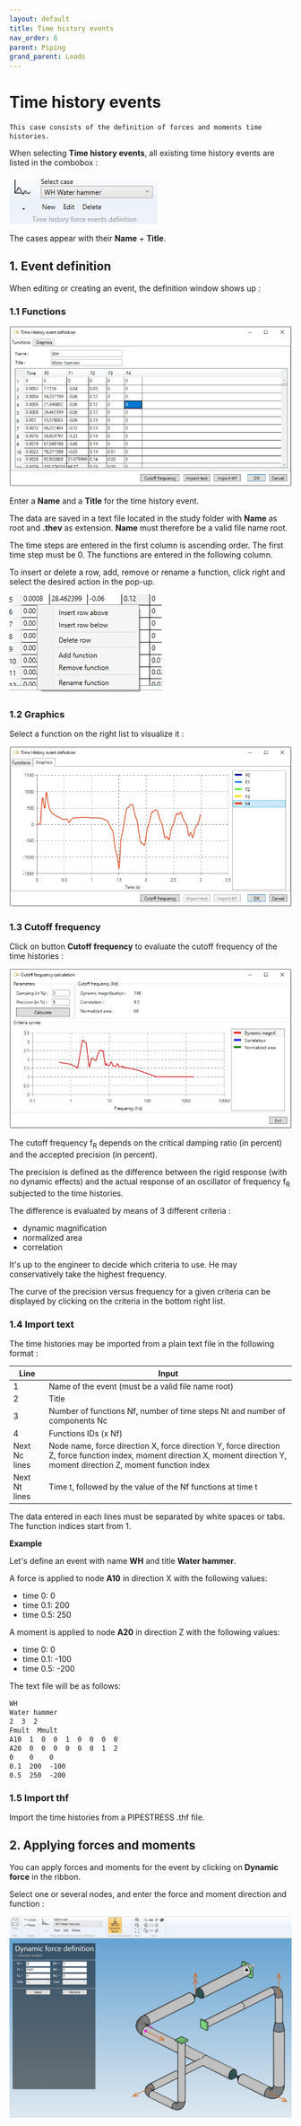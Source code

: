 ```yaml
---
layout: default
title: Time history events
nav_order: 6
parent: Piping
grand_parent: Loads
---
```


# Time history events

    This case consists of the definition of forces and moments time histories.

When selecting **Time history events**, all existing time history events are listed in the combobox :

![Image](../../Images/Load35.jpg) 

The cases appear with their **Name** + **Title**.


## 1. Event definition

When editing or creating an event, the definition window shows up :

### 1.1 Functions

![Image](../../Images/Load36.jpg)

Enter a **Name** and a **Title** for the time history event.

The data are saved in a text file located in the study folder with **Name** as root and **.thev** as extension. **Name** must therefore be a valid file name root.

The time steps are entered in the first column is ascending order. The first time step must be 0. The functions are entered in the following column.

To insert or delete a row, add, remove or rename a function, click right and select the desired action in the pop-up. 

![Image](../../Images/Load37.jpg)


### 1.2 Graphics

Select a function on the right list to visualize it :

![Image](../../Images/Load38.jpg)


### 1.3 Cutoff frequency

Click on button **Cutoff frequency** to evaluate the cutoff frequency of the time histories :

![Image](../../Images/Load39.jpg)

The cutoff frequency f<sub>R</sub> depends on the critical damping ratio (in percent) and the accepted precision (in percent).

The precision is defined as the difference between the rigid response (with no dynamic effects) and the actual response of an oscillator of frequency f<sub>R</sub> subjected to the time histories.

The difference is evaluated by means of 3 different criteria :
- dynamic magnification
- normalized area
- correlation

It's up to the engineer to decide which criteria to use. He may conservatively take the highest frequency.

The curve of the precision versus frequency for a given criteria can be displayed by clicking on the criteria in the bottom right list.

### 1.4 Import text

The time histories may be imported from a plain text file in the following format :

| Line | Input |
| -------- | ----------- |
| 1 | Name of the event (must be a valid file name root) |
| 2 | Title |
| 3 | Number of functions Nf, number of time steps Nt and number of components Nc |
| 4 | Functions IDs (x Nf) |
| Next Nc lines | Node name, force direction X, force direction Y, force direction Z, force function index, moment direction X, moment direction Y, moment direction Z, moment function index |
| Next Nt lines | Time t, followed by the value of the Nf functions at time t |


The data entered in each lines must be separated by white spaces or tabs. The function indices start from 1.

**Example**

Let's define an event with name **WH** and title **Water hammer**.

A force is applied to node **A10** in direction X with the following values:
- time 0: 0
- time 0.1: 200
- time 0.5: 250

A moment is applied to node **A20** in direction Z with the following values:
- time 0: 0
- time 0.1: -100
- time 0.5: -200

The text file will be as follows:

    WH
    Water hammer
    2  3  2
    Fmult  Mmult
    A10  1  0  0  1  0  0  0  0
    A20  0  0  0  0  0  0  1  2
    0    0    0
    0.1  200  -100
    0.5  250  -200


### 1.5 Import thf

Import the time histories from a PIPESTRESS .thf file.


## 2. Applying forces and moments

You can apply forces and moments for the event by clicking on **Dynamic force** in the ribbon.

Select one or several nodes, and enter the force and moment direction and function :

![Image](../../Images/Load40.jpg)
